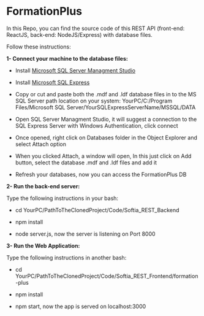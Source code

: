 # FormationPlus

In this Repo, you can find the source code of this REST API (front-end: ReactJS, back-end: NodeJS/Express) with database files.

Follow these instructions:

**1- Connect your machine to the database files:**

- Install [Microsoft SQL Server Managment Studio](https://docs.microsoft.com/en-us/sql/ssms/download-sql-server-management-studio-ssms?view=sql-server-ver16)

- Install [Microsoft SQL Express](https://www.microsoft.com/en-us/sql-server/sql-server-downloads)

- Copy or cut and paste both the .mdf and .ldf database files in to the MS SQL Server path location on your system: YourPC/C:/Program Files/Microsoft SQL Server/YourSQLExpressServerName/MSSQL/DATA

- Open SQL Server Managment Studio, it will suggest a connection to the SQL Express Server with Windows Authentication, click connect

- Once opened, right click on Databases folder in the Object Explorer and select Attach option

- When you clicked Attach, a window will open, In this just click on Add button, select the database .mdf and .ldf files and add it

- Refresh your databases, now you can access the FormationPlus DB

**2- Run the back-end server:**

Type the following instructions in your bash:

- cd YourPC/PathToTheClonedProject/Code/Softia_REST_Backend

- npm install

- node server.js, now the server is listening on Port 8000


**3- Run the Web Application:**

Type the following instructions in another bash:

- cd YourPC/PathToTheClonedProject/Code/Softia_REST_Frontend/formation-plus

- npm install

- npm start, now the app is served on localhost:3000